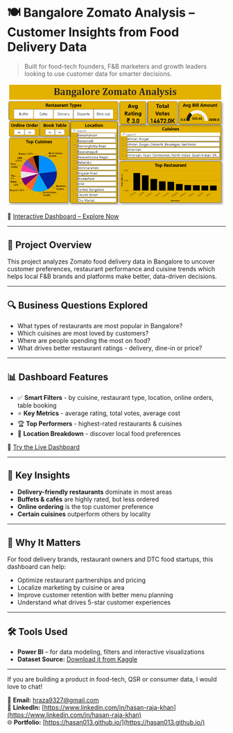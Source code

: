 # 🍽️ Bangalore Zomato Analysis – Customer Insights from Food Delivery Data

> Built for food-tech founders, F&B marketers and growth leaders looking to use customer data for smarter decisions.

![Bangalore Zomato](https://github.com/Hasan013/Data-Analysis-PowerBi/blob/main/Bangalore%20Zomato%20Analysis/Bangalore%20zomato%20analysis.PNG)

🔗 [Interactive Dashboard – Explore Now](https://www.novypro.com/project/bangalore-zomato-analysis)

---

## 🎯 Project Overview

This project analyzes Zomato food delivery data in Bangalore to uncover customer preferences, restaurant performance and cuisine trends which helps local F&B brands and platforms make better, data-driven decisions.

---

## 🔍 Business Questions Explored

- What types of restaurants are most popular in Bangalore?
- Which cuisines are most loved by customers?
- Where are people spending the most on food?
- What drives better restaurant ratings - delivery, dine-in or price?

---

## 📊 Dashboard Features

- ✅ **Smart Filters** - by cuisine, restaurant type, location, online orders, table booking  
- ⭐ **Key Metrics** - average rating, total votes, average cost  
- 🏆 **Top Performers** - highest-rated restaurants & cuisines  
- 📍 **Location Breakdown** - discover local food preferences

🎯 [Try the Live Dashboard](https://www.novypro.com/project/bangalore-zomato-analysis)

---

## 🧠 Key Insights

- **Delivery-friendly restaurants** dominate in most areas  
- **Buffets & cafés** are highly rated, but less ordered  
- **Online ordering** is the top customer preference  
- **Certain cuisines** outperform others by locality

---

## 🚀 Why It Matters

For food delivery brands, restaurant owners and DTC food startups, this dashboard can help:

- Optimize restaurant partnerships and pricing  
- Localize marketing by cuisine or area  
- Improve customer retention with better menu planning  
- Understand what drives 5-star customer experiences

---

## 🛠️ Tools Used

- **Power BI** – for data modeling, filters and interactive visualizations  
- **Dataset Source:** [Download it from Kaggle](https://www.kaggle.com/datasets/absin7/zomato-bangalore-dataset/download?datasetVersionNumber=1)

---

If you are building a product in food-tech, QSR or consumer data, I would love to chat!

📩 **Email:** [hraza9327@gmail.com](mailto:hraza9327@gmail.com)  
🔗 **LinkedIn:** [https://www.linkedin.com/in/hasan-raja-khan](https://www.linkedin.com/in/hasan-raja-khan)  
🌐 **Portfolio:** [https://hasan013.github.io/](https://hasan013.github.io/)
